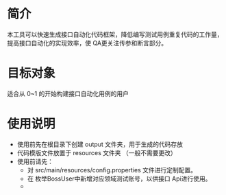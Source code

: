 # 简介
本工具可以快速生成接口自动化代码框架，降低编写测试用例重复代码的工作量，提高接口自动化的实现效率，使 QA更关注传参和断言部分。

# 目标对象
适合从 0~1 的开始构建接口自动化用例的用户

# 使用说明
- 使用前先在根目录下创建 output 文件夹，用于生成的代码存放
- 代码模版文件放置于 resources 文件夹 （一般不需要更改）
- 使用前请先：
  - 对 src/main/resources/config.properties 文件进行定制配置。
  - 在 枚举BossUser中新增对应领域测试账号，以供接口 Api进行使用。
  - 